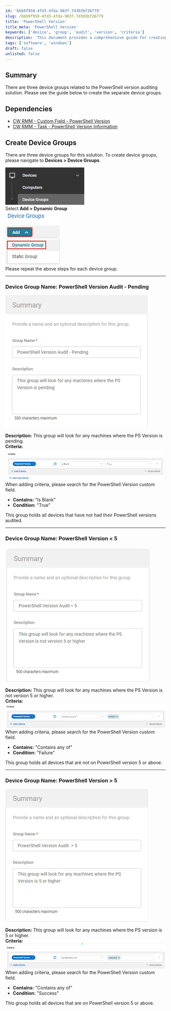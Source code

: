 ```yaml
---
id: 'bbb9f958-4fd3-4fda-903f-7d303bf26779'
slug: /bbb9f958-4fd3-4fda-903f-7d303bf26779
title: 'PowerShell Version'
title_meta: 'PowerShell Version'
keywords: ['device', 'group', 'audit', 'version', 'criteria']
description: 'This document provides a comprehensive guide for creating three device groups related to the PowerShell version auditing solution. It outlines the necessary dependencies, the steps to create the device groups, and the specific criteria for each group based on the PowerShell version status of the devices.'
tags: ['software', 'windows']
draft: false
unlisted: false
---
```


## Summary

There are three device groups related to the PowerShell version auditing solution. Please see the guide below to create the separate device groups.

## Dependencies

- [CW RMM - Custom Field - PowerShell Version](/docs/945d88e0-81a9-4253-8406-63fa7430d45a)  
- [CW RMM - Task - PowerShell Version Information](/docs/a8419e91-9e07-4f16-be4b-769c78f86f1b)  

## Create Device Groups

There are three device groups for this solution. To create device groups, please navigate to **Devices > Device Groups**.

![Image](../../../static/img/docs/da7e6b68-3ac3-4d15-9969-ca843a187d2d/image_3.webp)  
Select **Add > Dynamic Group**  
![Image](../../../static/img/docs/da7e6b68-3ac3-4d15-9969-ca843a187d2d/image_4.webp)  
Please repeat the above steps for each device group.

---

### Device Group Name: PowerShell Version Audit - Pending

![Image](../../../static/img/docs/da7e6b68-3ac3-4d15-9969-ca843a187d2d/image_5.webp)  

**Description:** This group will look for any machines where the PS Version is pending.  
**Criteria:**  
![Image](../../../static/img/docs/da7e6b68-3ac3-4d15-9969-ca843a187d2d/image_6.webp)  
When adding criteria, please search for the PowerShell Version custom field.  
- **Contains:** "Is Blank"  
- **Condition:** "True"  

This group holds all devices that have not had their PowerShell versions audited.

---

### Device Group Name: PowerShell Version < 5

![Image](../../../static/img/docs/da7e6b68-3ac3-4d15-9969-ca843a187d2d/image_7.webp)  

**Description:** This group will look for any machines where the PS Version is not version 5 or higher.  
**Criteria:**  
![Image](../../../static/img/docs/da7e6b68-3ac3-4d15-9969-ca843a187d2d/image_8.webp)  
When adding criteria, please search for the PowerShell Version custom field.  
- **Contains:** "Contains any of"  
- **Condition:** "Failure"  

This group holds all devices that are not on PowerShell version 5 or above.

---

### Device Group Name: PowerShell Version > 5

![Image](../../../static/img/docs/da7e6b68-3ac3-4d15-9969-ca843a187d2d/image_9.webp)  

**Description:** This group will look for any machines where the PS version is 5 or higher.  
**Criteria:**  
![Image](../../../static/img/docs/da7e6b68-3ac3-4d15-9969-ca843a187d2d/image_10.webp)  
When adding criteria, please search for the PowerShell Version custom field.  
- **Contains:** "Contains any of"  
- **Condition:** "Success"  

This group holds all devices that are on PowerShell version 5 or above.

